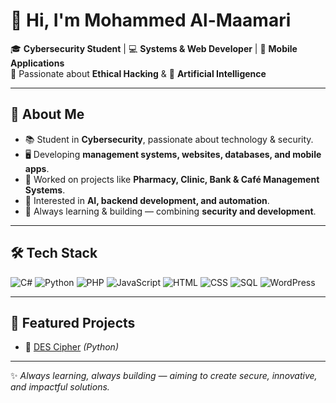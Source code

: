 # 👋 Hi, I'm Mohammed Al-Maamari  

🎓 **Cybersecurity Student** | 💻 **Systems & Web Developer** | 📱 **Mobile Applications**  
🔐 Passionate about **Ethical Hacking** & 🤖 **Artificial Intelligence**  

---

## 🚀 About Me
- 📚 Student in **Cybersecurity**, passionate about technology & security.  
- 🖥️ Developing **management systems, websites, databases, and mobile apps**.  
- 🔭 Worked on projects like **Pharmacy, Clinic, Bank & Café Management Systems**.  
- 🤖 Interested in **AI, backend development, and automation**.  
- 🌱 Always learning & building — combining **security and development**.  

---

## 🛠️ Tech Stack

![C#](https://img.shields.io/badge/Code-C%23-blue)
![Python](https://img.shields.io/badge/Code-Python-yellow)
![PHP](https://img.shields.io/badge/Code-PHP-purple)
![JavaScript](https://img.shields.io/badge/Code-JS-yellow)
![HTML](https://img.shields.io/badge/Web-HTML-orange)
![CSS](https://img.shields.io/badge/Web-CSS-blue)
![SQL](https://img.shields.io/badge/Database-SQL-green)
![WordPress](https://img.shields.io/badge/CMS-WordPress-darkblue)

---

## 📌 Featured Projects
- 🔐 [DES Cipher](#) *(Python)*  

---

✨ *Always learning, always building — aiming to create secure, innovative, and impactful solutions.*  

